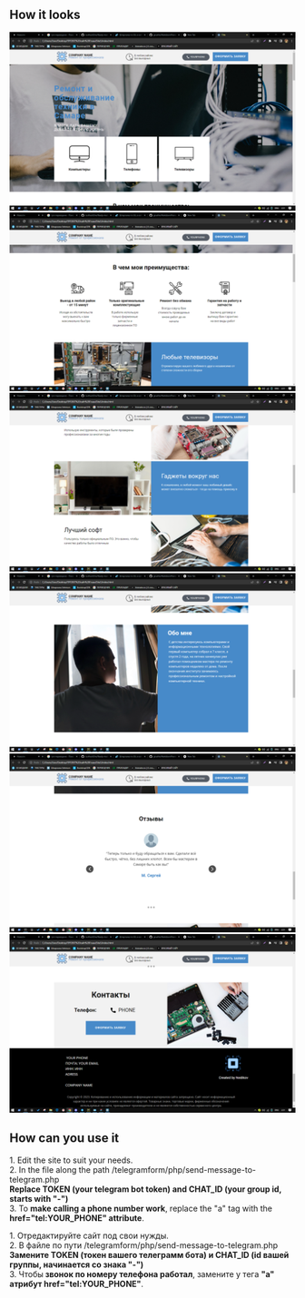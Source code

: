 <!DOCTYPE html>
<html style="font-size: 16px;" lang="ru"><head>
   
  <body data-home-page="Главная.html" data-home-page-title="Главная" class="u-body u-xl-mode" data-lang="ru">
    <section class="u-clearfix u-section-1" id="sec-17fc">
      <div class="u-clearfix u-sheet u-sheet-1">
        <h1 class="u-text u-text-default u-text-1">How it looks</h1>
        <img class="u-image u-image-default u-image-1" src="images/284.png" alt="" data-image-width="1680" data-image-height="1050">
        <img class="u-image u-image-default u-image-2" src="images/285.png" alt="" data-image-width="1680" data-image-height="1050">
        <img class="u-image u-image-default u-image-3" src="images/286.png" alt="" data-image-width="1680" data-image-height="1050">
        <img class="u-image u-image-default u-image-4" src="images/287.png" alt="" data-image-width="1680" data-image-height="1050">
        <img class="u-image u-image-default u-image-5" src="images/288.png" alt="" data-image-width="1680" data-image-height="1050">
        <img class="u-image u-image-default u-image-6" src="images/289.png" alt="" data-image-width="1680" data-image-height="1050">
        <h1 class="u-text u-text-default u-text-2">How can you use it</h1>
        <p class="u-align-left u-text u-text-default u-text-3"> 1. Edit the site to suit your needs. <br>2. In the file along the path /telegramform/php/send-message-to-telegram.php <br>
          <span style="font-weight: 700;">Replace TOKEN (your telegram bot token) and CHAT_ID (your group id, starts with "-") </span>
          <br>3. To <span style="font-weight: 700;">make calling a phone number work</span>, replace the "a" tag with the <span style="font-weight: 700;">href="tel:YOUR_PHONE" attribute</span>.
        </p>
        <p class="u-align-left u-text u-text-default u-text-4"> 1. Отредактируйте сайт под свои нужды. <br>2. В файле по пути /telegramform/php/send-message-to-telegram.php <br>
          <span style="font-weight: 700;">Замените TOKEN (токен вашего телеграмм бота) и CHAT_ID (id вашей группы, начинается со знака "-")</span>
          <br>3.  Чтобы<span style="font-weight: 700;"> звонок по номеру телефона работал</span>, замените у тега <span style="font-weight: 700;">"a" атрибут href="tel:YOUR_PHONE"</span>.
        </p>
      </div>
    </section>
    
   
  
</body></html>
